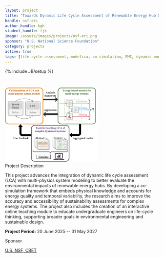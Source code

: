 ```yaml
---
layout: project
title: "Towards Dynamic Life Cycle Assessment of Renewable Energy Hub Systems"
handle: nsf-eri
author_handle: kgh
student_handle: fjk
image: /assets/images/projects/nsf-eri.png
sponsor: "U.S. National Science Foundation"
category: projects
active: true
tags: [life cycle assessment, modelica, co-simulation, FMI, dynamic modeling, energy hubs]
---
```

{% include JB/setup %}

&nbsp;

<img src="/assets/images/projects/nsf-eri.png" alt="NSF ERI research on dynamic LCA" style="width:60%;"/>

<div class="bigspacer"></div>
<div class="head">Project Description</div>
<div class="spacer"></div>

This project advances the integration of dynamic life cycle assessment (LCA) with multi-physics system modeling to better evaluate the environmental impacts of renewable energy hubs. By developing a co-simulation framework that embeds physical knowledge and accounts for energy quality and temporal variability, the research aims to improve the accuracy and accessibility of sustainability assessments for complex energy systems. The project also includes the creation of an interactive online teaching module to educate undergraduate engineers on life-cycle thinking, supporting broader goals in environmental engineering and sustainable design.

**Project Period:** 20 June 2025 -- 31 May 2027

<!-- <div class="bigspacer"></div>
<div class="head">Collaborators</div>
<div class="spacer"></div> -->

<!-- [NASA Ames Research Center](https://www.nasa.gov/ames/) -->

<div class="bigspacer"></div>
<div class="head">Sponsor</div>
<div class="spacer"></div>

[U.S. NSF, CBET](https://www.nsf.gov/awardsearch/showAward?AWD_ID=2501735&HistoricalAwards=false)



